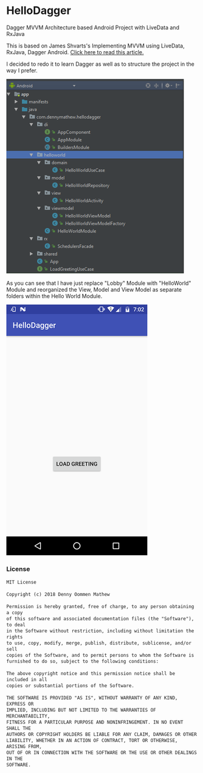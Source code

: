 # HelloDagger
Dagger MVVM Architecture based Android Project with LiveData and RxJava


This is based on James Shvarts's Implementing MVVM using LiveData, RxJava, Dagger Android. 
<a href="https://proandroiddev.com/mvvm-architecture-using-livedata-rxjava-and-new-dagger-android-injection-639837b1eb6c">Click here to read this article.</a>

I decided to redo it to learn Dagger as well as to structure the project in the way I prefer.

![Project structure](https://raw.githubusercontent.com/dennyomathew/HelloDagger/master/blob/master/img/Hello.png)

As you can see that I have just replace "Lobby" Module with "HelloWorld" Module and reorganized the View, Model and View Model as separate folders within the Hello World Module.


![Screenshot](https://raw.githubusercontent.com/dennyomathew/HelloDagger/master/blob/master/img/view.png)


### License 

```
MIT License

Copyright (c) 2018 Denny Oommen Mathew

Permission is hereby granted, free of charge, to any person obtaining a copy
of this software and associated documentation files (the "Software"), to deal
in the Software without restriction, including without limitation the rights
to use, copy, modify, merge, publish, distribute, sublicense, and/or sell
copies of the Software, and to permit persons to whom the Software is
furnished to do so, subject to the following conditions:

The above copyright notice and this permission notice shall be included in all
copies or substantial portions of the Software.

THE SOFTWARE IS PROVIDED "AS IS", WITHOUT WARRANTY OF ANY KIND, EXPRESS OR
IMPLIED, INCLUDING BUT NOT LIMITED TO THE WARRANTIES OF MERCHANTABILITY,
FITNESS FOR A PARTICULAR PURPOSE AND NONINFRINGEMENT. IN NO EVENT SHALL THE
AUTHORS OR COPYRIGHT HOLDERS BE LIABLE FOR ANY CLAIM, DAMAGES OR OTHER
LIABILITY, WHETHER IN AN ACTION OF CONTRACT, TORT OR OTHERWISE, ARISING FROM,
OUT OF OR IN CONNECTION WITH THE SOFTWARE OR THE USE OR OTHER DEALINGS IN THE
SOFTWARE.
```
